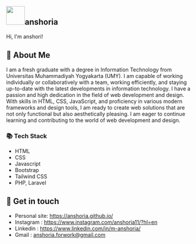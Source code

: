 ## <img width="50px" src="https://raw.githubusercontent.com/ms314006/ms314006/basic/resource/gqsm.png" />anshoria

Hi, I'm anshori!

## 🧠 About Me
I am a fresh graduate with a degree in Information Technology from Universitas Muhammadiyah Yogyakarta (UMY). I am capable of working individually or collaboratively with a team, working efficiently, and staying up-to-date with the latest developments in information technology. I have a passion and high dedication in the field of web development and design. With skills in HTML, CSS, JavaScript, and proficiency in various modern frameworks and design tools, I am ready to create web solutions that are not only functional but also aesthetically pleasing. I am eager to continue learning and contributing to the world of web development and design.

### 📚 Tech Stack
- HTML
- CSS
- Javascript
- Bootstrap
- Tailwind CSS
- PHP, Laravel

## 🔗 Get in touch
- Personal site: https://anshoria.github.io/
- Instagram : https://www.instagram.com/anshoria11/?hl=en
- Linkedin : https://www.linkedin.com/in/m-anshoria/
- Gmail : anshoria.forwork@gmail.com
  
